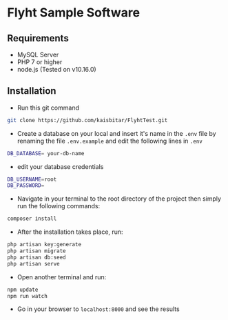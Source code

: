 # Flyht Sample Software

## Requirements

- MySQL Server
- PHP 7 or higher
- node.js (Tested on v10.16.0)

## Installation

- Run this git command
```sh
git clone https://github.com/kaisbitar/FlyhtTest.git
```
- Create a database on your local and insert it's name in the `.env` file by renaming the file `.env.example` and edit the following lines in `.env`

```sh
DB_DATABASE= your-db-name
```
- edit your database credentials
```sh
DB_USERNAME=root
DB_PASSWORD=
```

- Navigate in your terminal to the root directory of the project then simply run the following commands:

```sh
composer install
```
- After the installation takes place, run:
```sh
php artisan key:generate
php artisan migrate
php artisan db:seed
php artisan serve
```
- Open another terminal and run:
```sh
npm update
npm run watch
```
- Go in your browser to `localhost:8000` and see the results
